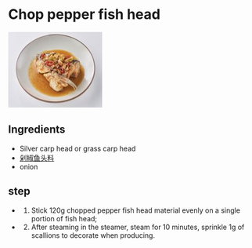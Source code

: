 # Chop pepper fish head

![剁椒鱼头](/images/剁椒鱼头（草鱼头版）.png)

## Ingredients

- Silver carp head or grass carp head
- [剁椒鱼头料](/en/配料/剁椒鱼头料.md)
- onion

## step

- 1. Stick 120g chopped pepper fish head material evenly on a single portion of fish head;
- 2. After steaming in the steamer, steam for 10 minutes, sprinkle 1g of scallions to decorate when producing.
